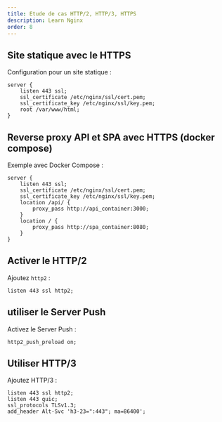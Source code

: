 ```yaml
---
title: Etude de cas HTTP/2, HTTP/3, HTTPS
description: Learn Nginx
order: 8
---
```


## Site statique avec le HTTPS

Configuration pour un site statique :
```nginx
server {
    listen 443 ssl;
    ssl_certificate /etc/nginx/ssl/cert.pem;
    ssl_certificate_key /etc/nginx/ssl/key.pem;
    root /var/www/html;
}
```

## Reverse proxy API et SPA avec HTTPS (docker compose)

Exemple avec Docker Compose :
```nginx
server {
    listen 443 ssl;
    ssl_certificate /etc/nginx/ssl/cert.pem;
    ssl_certificate_key /etc/nginx/ssl/key.pem;
    location /api/ {
        proxy_pass http://api_container:3000;
    }
    location / {
        proxy_pass http://spa_container:8080;
    }
}
```

## Activer le HTTP/2

Ajoutez `http2` :
```nginx
listen 443 ssl http2;
```

## utiliser le Server Push

Activez le Server Push :
```nginx
http2_push_preload on;
```

## Utiliser HTTP/3

Ajoutez HTTP/3 :
```nginx
listen 443 ssl http2;
listen 443 quic;
ssl_protocols TLSv1.3;
add_header Alt-Svc 'h3-23=":443"; ma=86400';
```


